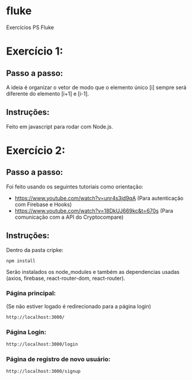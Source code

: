 # fluke
Exercícios PS Fluke 

# Exercício 1:

## Passo a passo:
A ideia é organizar o vetor de modo que o elemento único [i] sempre será diferente do elemento [i+1] e [i-1].

## Instruções:
Feito em javascript para rodar com Node.js.


# Exercício 2:

## Passo a passo:
Foi feito usando os seguintes tutoriais como orientação:
  - https://www.youtube.com/watch?v=unr4s3jd9qA (Para autenticação com Firebase e Hooks)
  - https://www.youtube.com/watch?v=18DkUJ669kc&t=670s (Para comunicação com a API do Cryptocompare)

## Instruções:
Dentro da pasta cripke:
```
npm install 
```
Serão instalados os node_modules e também as dependencias usadas (axios, firebase, react-router-dom, react-router).

### Página principal:
(Se não estiver logado é redirecionado para a página login)
```
http://localhost:3000/ 
```
### Página Login:
```
http://localhost:3000/login 
```

### Página de registro de novo usuário:
```
http://localhost:3000/signup
```


